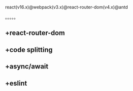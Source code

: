 react(v16.x)@webpack(v3.x)@react-router-dom(v4.x)@antd

。。。。。

## +react-router-dom
## +code splitting
## +async/await
## +eslint